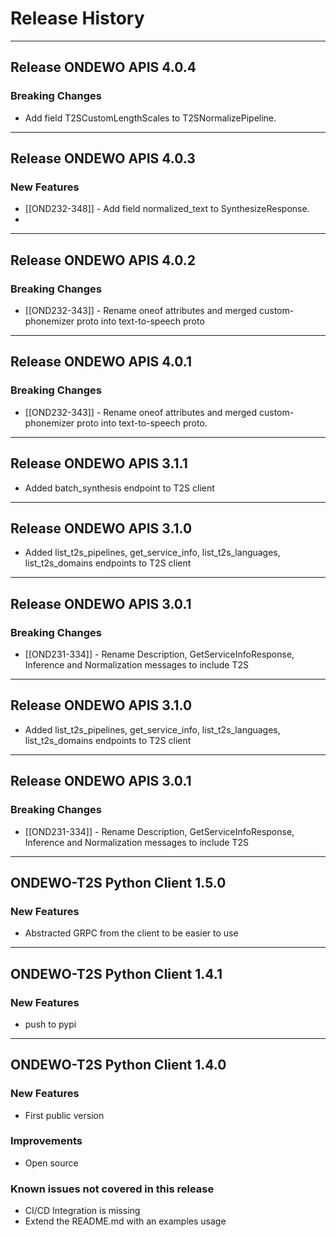 # Release History

*****************
## Release ONDEWO APIS 4.0.4

### Breaking Changes
* Add field T2SCustomLengthScales to T2SNormalizePipeline.

*****************
## Release ONDEWO APIS 4.0.3
### New Features
* [[OND232-348]] -
Add field normalized_text to SynthesizeResponse.
* 
*****************
## Release ONDEWO APIS 4.0.2
### Breaking Changes
* [[OND232-343]] -
Rename oneof attributes and merged custom-phonemizer proto into text-to-speech proto

*****************
## Release ONDEWO APIS 4.0.1

### Breaking Changes
* [[OND232-343]] -
Rename oneof attributes and merged custom-phonemizer proto into text-to-speech proto.

*****************
## Release ONDEWO APIS 3.1.1
* Added batch_synthesis endpoint to T2S client

*****************
## Release ONDEWO APIS 3.1.0
* Added list_t2s_pipelines, get_service_info, list_t2s_languages, list_t2s_domains endpoints to T2S client

*****************
## Release ONDEWO APIS 3.0.1

### Breaking Changes
* [[OND231-334]] -
Rename Description, GetServiceInfoResponse, Inference and Normalization messages to include T2S

*****************
## Release ONDEWO APIS 3.1.0
* Added list_t2s_pipelines, get_service_info, list_t2s_languages, list_t2s_domains endpoints to T2S client

*****************
## Release ONDEWO APIS 3.0.1

### Breaking Changes
* [[OND231-334]] -
Rename Description, GetServiceInfoResponse, Inference and Normalization messages to include T2S

*****************

## ONDEWO-T2S Python Client 1.5.0

### New Features
 * Abstracted GRPC from the client to be easier to use

*****************
## ONDEWO-T2S Python Client 1.4.1

### New Features
 * push to pypi

*****************

## ONDEWO-T2S Python Client 1.4.0

### New Features
 * First public version

### Improvements
 * Open source

### Known issues not covered in this release
 * CI/CD Integration is missing
 * Extend the README.md with an examples usage
